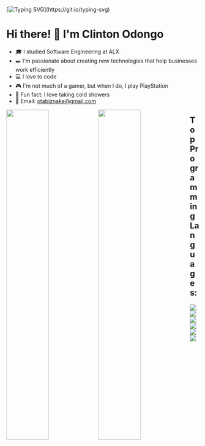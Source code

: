 [![Typing SVG](https://readme-typing-svg.herokuapp.com?font=Courier+new&color=%23808080&size=40&width=800&duration=6969&lines=Welcome+to+my+profile!)](https://git.io/typing-svg)

# Hi there! 👋 I'm Clinton Odongo

- 🎓 I studied Software Engineering at ALX
- ✒️ I'm passionate about creating new technologies that help businesses work efficiently
- 💻 I love to code
- 🎮 I'm not much of a gamer, but when I do, I play PlayStation
- 🚿 Fun fact: I love taking cold showers
- 📧 Email: [otabiznake@gmail.com](mailto:otabiznake@gmail.com)

<img align="left" width="47%" src="https://github-readme-stats.vercel.app/api?username=OtienoOdongo&show_icons=true&theme=radical"/>
<img align="left" width="47%" src="https://github-readme-stats.vercel.app/api/top-langs/?username=OtienoOdongo&layout=compact"/>

## Top Programming Languages:
<div>
  <img align="left" src="https://img.shields.io/badge/c-%2300599C.svg?style=for-the-badge&logo=c&logoColor=white"/>
  <img align="left" src="https://img.shields.io/badge/html5-%23E34F26.svg?style=for-the-badge&logo=html5&logoColor=white"/>
  <img align="left" src="https://img.shields.io/badge/javascript-%23323330.svg?style=for-the-badge&logo=javascript&logoColor=%23F7DF1E"/>
  <img align="left" src="https://img.shields.io/badge/python-3670A0?style=for-the-badge&logo=python&logoColor=ffdd54"/>
  <img align="left" src="https://img.shields.io/badge/shell_script-%23121011.svg?style=for-the-badge&logo=gnu-bash&logoColor=white"/>
  <img align="left" src="https://img.shields.io/badge/typescript-%23007ACC.svg?style=for-the-badge&logo=typescript&logoColor=white"/>
</div>


